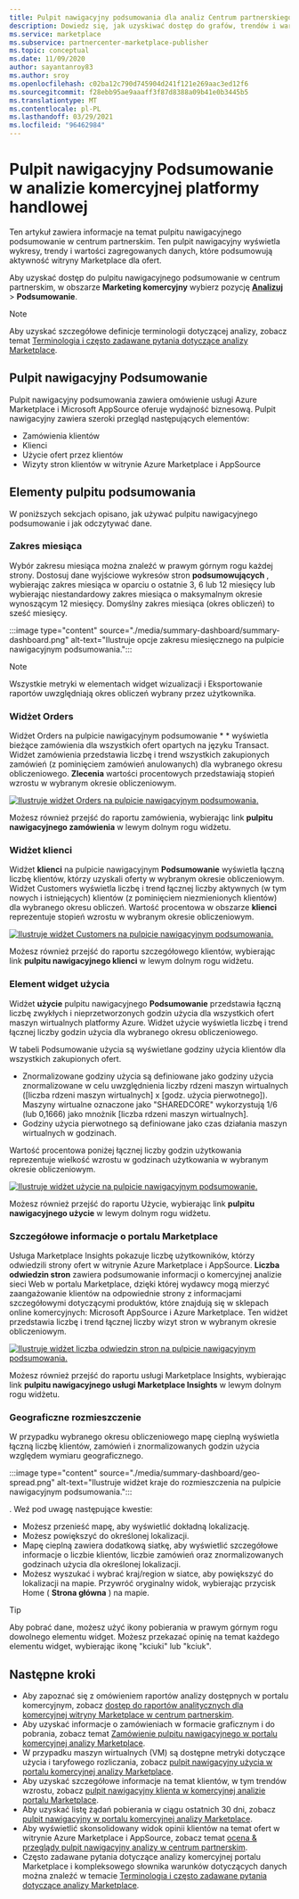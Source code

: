 ```yaml
---
title: Pulpit nawigacyjny podsumowania dla analiz Centrum partnerskiego w komercyjnej witrynie Marketplace
description: Dowiedz się, jak uzyskiwać dostęp do grafów, trendów i wartości zagregowanych danych, które podsumowują aktywność witryny Marketplace z poziomu pulpitu nawigacyjnego podsumowanie w centrum partnerskim.
ms.service: marketplace
ms.subservice: partnercenter-marketplace-publisher
ms.topic: conceptual
ms.date: 11/09/2020
author: sayantanroy83
ms.author: sroy
ms.openlocfilehash: c02ba12c790d745904d241f121e269aac3ed12f6
ms.sourcegitcommit: f28ebb95ae9aaaff3f87d8388a09b41e0b3445b5
ms.translationtype: MT
ms.contentlocale: pl-PL
ms.lasthandoff: 03/29/2021
ms.locfileid: "96462984"
---
```

# <a name="summary-dashboard-in-commercial-marketplace-analytics"></a>Pulpit nawigacyjny Podsumowanie w analizie komercyjnej platformy handlowej

Ten artykuł zawiera informacje na temat pulpitu nawigacyjnego podsumowanie w centrum partnerskim. Ten pulpit nawigacyjny wyświetla wykresy, trendy i wartości zagregowanych danych, które podsumowują aktywność witryny Marketplace dla ofert.

Aby uzyskać dostęp do pulpitu nawigacyjnego podsumowanie w centrum partnerskim, w obszarze **Marketing komercyjny** wybierz pozycję **[Analizuj](https://partner.microsoft.com/dashboard/commercial-marketplace/analytics/summary)**  >  **Podsumowanie**.

>[!NOTE]
> Aby uzyskać szczegółowe definicje terminologii dotyczącej analizy, zobacz temat [Terminologia i często zadawane pytania dotyczące analizy Marketplace](./analytics-faq.md).

## <a name="summary-dashboard"></a>Pulpit nawigacyjny Podsumowanie

Pulpit nawigacyjny podsumowania zawiera omówienie usługi Azure Marketplace i Microsoft AppSource oferuje wydajność biznesową. Pulpit nawigacyjny zawiera szeroki przegląd następujących elementów:

- Zamówienia klientów
- Klienci
- Użycie ofert przez klientów
- Wizyty stron klientów w witrynie Azure Marketplace i AppSource

## <a name="elements-of-the-summary-dashboard"></a>Elementy pulpitu podsumowania

W poniższych sekcjach opisano, jak używać pulpitu nawigacyjnego podsumowanie i jak odczytywać dane.

### <a name="month-range"></a>Zakres miesiąca

Wybór zakresu miesiąca można znaleźć w prawym górnym rogu każdej strony. Dostosuj dane wyjściowe wykresów stron **podsumowujących** , wybierając zakres miesiąca w oparciu o ostatnie 3, 6 lub 12 miesięcy lub wybierając niestandardowy zakres miesiąca o maksymalnym okresie wynoszącym 12 miesięcy. Domyślny zakres miesiąca (okres obliczeń) to sześć miesięcy.

:::image type="content" source="./media/summary-dashboard/summary-dashboard.png" alt-text="Ilustruje opcje zakresu miesięcznego na pulpicie nawigacyjnym podsumowania.":::

> [!NOTE]
> Wszystkie metryki w elementach widget wizualizacji i Eksportowanie raportów uwzględniają okres obliczeń wybrany przez użytkownika.

### <a name="orders-widget"></a>Widżet Orders

Widżet Orders na pulpicie nawigacyjnym podsumowanie * * wyświetla bieżące zamówienia dla wszystkich ofert opartych na języku Transact. Widżet zamówienia przedstawia liczbę i trend wszystkich zakupionych zamówień (z pominięciem zamówień anulowanych) dla wybranego okresu obliczeniowego. **Zlecenia** wartości procentowych przedstawiają stopień wzrostu w wybranym okresie obliczeniowym.

[![Ilustruje widżet Orders na pulpicie nawigacyjnym podsumowania.](./media/summary-dashboard/orders-widget.png)](./media/summary-dashboard/orders-widget.png#lightbox)


Możesz również przejść do raportu zamówienia, wybierając link **pulpitu nawigacyjnego zamówienia** w lewym dolnym rogu widżetu.

### <a name="customers-widget"></a>Widżet klienci

Widżet **klienci** na pulpicie nawigacyjnym **Podsumowanie** wyświetla łączną liczbę klientów, którzy uzyskali oferty w wybranym okresie obliczeniowym. Widżet Customers wyświetla liczbę i trend łącznej liczby aktywnych (w tym nowych i istniejących) klientów (z pominięciem niezmienionych klientów) dla wybranego okresu obliczeń. Wartość procentowa w obszarze **klienci** reprezentuje stopień wzrostu w wybranym okresie obliczeniowym.

[![Ilustruje widżet Customers na pulpicie nawigacyjnym podsumowania.](./media/summary-dashboard/customers-widget.png)](./media/summary-dashboard/customers-widget.png#lightbox)

Możesz również przejść do raportu szczegółowego klientów, wybierając link **pulpitu nawigacyjnego klienci** w lewym dolnym rogu widżetu.

### <a name="usage-widget"></a>Element widget użycia

Widżet **użycie** pulpitu nawigacyjnego **Podsumowanie** przedstawia łączną liczbę zwykłych i nieprzetworzonych godzin użycia dla wszystkich ofert maszyn wirtualnych platformy Azure. Widżet użycie wyświetla liczbę i trend łącznej liczby godzin użycia dla wybranego okresu obliczeniowego.

W tabeli Podsumowanie użycia są wyświetlane godziny użycia klientów dla wszystkich zakupionych ofert.

- Znormalizowane godziny użycia są definiowane jako godziny użycia znormalizowane w celu uwzględnienia liczby rdzeni maszyn wirtualnych ([liczba rdzeni maszyn wirtualnych] x [godz. użycia pierwotnego]). Maszyny wirtualne oznaczone jako "SHAREDCORE" wykorzystują 1/6 (lub 0,1666) jako mnożnik [liczba rdzeni maszyn wirtualnych].
- Godziny użycia pierwotnego są definiowane jako czas działania maszyn wirtualnych w godzinach.

Wartość procentowa poniżej łącznej liczby godzin użytkowania reprezentuje wielkość wzrostu w godzinach użytkowania w wybranym okresie obliczeniowym.

[![Ilustruje widżet użycie na pulpicie nawigacyjnym podsumowanie.](./media/summary-dashboard/usage-widget.png)](./media/summary-dashboard/usage-widget.png#lightbox)

Możesz również przejść do raportu Użycie, wybierając link **pulpitu nawigacyjnego użycie** w lewym dolnym rogu widżetu.

### <a name="marketplace-insights"></a>Szczegółowe informacje o portalu Marketplace

Usługa Marketplace Insights pokazuje liczbę użytkowników, którzy odwiedzili strony ofert w witrynie Azure Marketplace i AppSource. **Liczba odwiedzin stron** zawiera podsumowanie informacji o komercyjnej analizie sieci Web w portalu Marketplace, dzięki której wydawcy mogą mierzyć zaangażowanie klientów na odpowiednie strony z informacjami szczegółowymi dotyczącymi produktów, które znajdują się w sklepach online komercyjnych: Microsoft AppSource i Azure Marketplace. Ten widżet przedstawia liczbę i trend łącznej liczby wizyt stron w wybranym okresie obliczeniowym.

[![Ilustruje widżet liczba odwiedzin stron na pulpicie nawigacyjnym podsumowania.](./media/summary-dashboard/page-visit-count.png)](./media/summary-dashboard/page-visit-count.png#lightbox)

Możesz również przejść do raportu usługi Marketplace Insights, wybierając link **pulpitu nawigacyjnego usługi Marketplace Insights** w lewym dolnym rogu widżetu.

### <a name="geographical-spread"></a>Geograficzne rozmieszczenie

W przypadku wybranego okresu obliczeniowego mapę cieplną wyświetla łączną liczbę klientów, zamówień i znormalizowanych godzin użycia względem wymiaru geograficznego.

:::image type="content" source="./media/summary-dashboard/geo-spread.png" alt-text="Ilustruje widżet kraje do rozmieszczenia na pulpicie nawigacyjnym podsumowania.":::

. Weź pod uwagę następujące kwestie:

- Możesz przenieść mapę, aby wyświetlić dokładną lokalizację.
- Możesz powiększyć do określonej lokalizacji.
- Mapę cieplną zawiera dodatkową siatkę, aby wyświetlić szczegółowe informacje o liczbie klientów, liczbie zamówień oraz znormalizowanych godzinach użycia dla określonej lokalizacji.
- Możesz wyszukać i wybrać kraj/region w siatce, aby powiększyć do lokalizacji na mapie. Przywróć oryginalny widok, wybierając przycisk Home ( **Strona główna** ) na mapie.

> [!TIP]
> Aby pobrać dane, możesz użyć ikony pobierania w prawym górnym rogu dowolnego elementu widget. Możesz przekazać opinię na temat każdego elementu widget, wybierając ikonę "kciuki" lub "kciuk".

## <a name="next-steps"></a>Następne kroki

- Aby zapoznać się z omówieniem raportów analizy dostępnych w portalu komercyjnym, zobacz [dostęp do raportów analitycznych dla komercyjnej witryny Marketplace w centrum partnerskim](./partner-center-portal/analytics.md).
- Aby uzyskać informacje o zamówieniach w formacie graficznym i do pobrania, zobacz temat [Zamówienie pulpitu nawigacyjnego w portalu komercyjnej analizy Marketplace](orders-dashboard.md).
- W przypadku maszyn wirtualnych (VM) są dostępne metryki dotyczące użycia i taryfowego rozliczania, zobacz [pulpit nawigacyjny użycia w portalu komercyjnej analizy Marketplace](usage-dashboard.md).
- Aby uzyskać szczegółowe informacje na temat klientów, w tym trendów wzrostu, zobacz [pulpit nawigacyjny klienta w komercyjnej analizie portalu Marketplace](customer-dashboard.md).
- Aby uzyskać listę żądań pobierania w ciągu ostatnich 30 dni, zobacz [pulpit nawigacyjny w portalu komercyjnej analizy Marketplace](./partner-center-portal/downloads-dashboard.md).
- Aby wyświetlić skonsolidowany widok opinii klientów na temat ofert w witrynie Azure Marketplace i AppSource, zobacz temat [ocena & przeglądy pulpit nawigacyjny analizy w centrum partnerskim](./partner-center-portal/ratings-reviews.md).
- Często zadawane pytania dotyczące analizy komercyjnej portalu Marketplace i kompleksowego słownika warunków dotyczących danych można znaleźć w temacie [Terminologia i często zadawane pytania dotyczące analizy Marketplace](./analytics-faq.md).